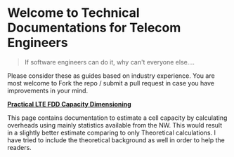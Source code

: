 # Welcome to Technical Documentations for Telecom Engineers

> If software engineers can do it, why can't everyone else....

Please consider these as guides based on industry experience. You are most welcome to Fork the repo / submit a pull request in case you have improvements in your mind.


[**Practical LTE FDD Capacity Dimensioning**](ltefdddimensioning.md)

This page contains documentation to estimate a cell capacity by calculating overheads using mainly statistics available from the NW. This would result in a slightly better estimate comparing to only Theoretical calculations.
I have tried to include the theoretical background as well in order to help the readers.

<div id="text"></div>
 
<script>
document.getElementById("text").innerHTML = "Text added by JavaScript code";
</script>

